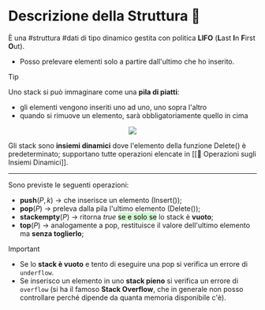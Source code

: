 # Descrizione della Struttura 📃
È una #struttura #dati di tipo dinamico gestita con politica **LIFO** (**L**ast **I**n **F**irst **O**ut). 
- Posso prelevare elementi solo a partire dall'ultimo che ho inserito. 

>[!Tip]
>Uno stack si può immaginare come una **pila di piatti**:
>- gli elementi vengono inseriti uno ad uno, uno sopra l'altro
>- quando si rimuove un elemento, sarà obbligatoriamente quello in cima

<center><img src="https://cdn.programiz.com/sites/tutorial2program/files/stack-of-plates_0.png"></center>

Gli stack sono **insiemi dinamici** dove l'elemento della funzione Delete() è predeterminato; 
supportano tutte operazioni elencate in [[📐 Operazioni sugli Insiemi Dinamici]].
***
Sono previste le seguenti operazioni:
- **push**($P, k$) $\rightarrow$ che inserisce un elemento (Insert());
- **pop**($P$) $\rightarrow$ preleva dalla pila l'ultimo elemento (Delete());
- **stackempty**($P$) $\rightarrow$ ritorna $true$ <mark style="background: #BBFABBA6;">se e solo se</mark> lo stack è **vuoto**;
- **top**($P$) $\rightarrow$ analogamente a pop, restituisce il valore dell'ultimo elemento ma **senza toglierlo**;

>[!Important]
>- Se lo **stack è vuoto** e tento di eseguire una pop si verifica un errore di `underflow`.
>- Se inserisco un elemento in uno **stack pieno** si verifica un errore di `overflow` (si ha il famoso **Stack Overflow**, che in generale non posso controllare perché dipende da quanta memoria disponibile c'è).


